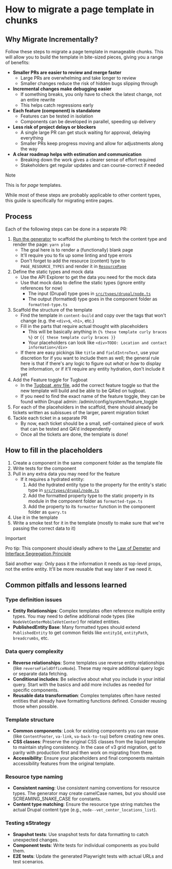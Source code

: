 # How to migrate a page template in chunks

## Why Migrate Incrementally?

Follow these steps to migrate a page template in manageable chunks. This will
allow you to build the template in bite-sized pieces, giving you a range of
benefits:

- **Smaller PRs are easier to review and merge faster**
  - Large PRs are overwhelming and take longer to review
  - Smaller changes reduce the risk of hidden bugs slipping through
- **Incremental changes make debugging easier**
  - If something breaks, you only have to check the latest change, not an entire
    rewrite
  - This helps catch regressions early
- **Each feature (component) is standalone**
  - Features can be tested in isolation
  - Components can be developed in parallel, speeding up delivery
- **Less risk of project delays or blockers**
  - A single large PR can get stuck waiting for approval, delaying everything
  - Smaller PRs keep progress moving and allow for adjustments along the way
- **A clear roadmap helps with estimation and communication**
  - Breaking down the work gives a clearer sense of effort required
  - Stakeholders get regular updates and can course-correct if needed

> [!NOTE]
> This is for _page_ templates.
>
> While most of these steps are probably applicable to other content types, this
> guide is specifically for migrating entire pages.

## Process

Each of the following steps can be done in a separate PR:

1. [Run the generator](../../../../READMEs/generators.md) to scaffold the
   plumbing to fetch the content type and render the page: `yarn plop`
   - The goal here is to render a (functionally) blank page
   - It'll require you to fix up some linting and type errors
   - Don't forget to add the resource (content) type to `PAGE_RESOURCE_TYPES`
     and render it in [`ResourcePage`](../../../../src/pages/[[...slug]].tsx)
1. Define the static types and mock data
   - Use the API Explorer to get the data you need for the mock data
   - Use that mock data to define the static types (ignore entity references for
     now)
     - The input (Drupal) type goes in [`src/types/drupal/node.ts`](../../../../src/types/drupal/node.ts)
     - The output (formatted) type goes in the component folder as `formatted-type.ts`
1. Scaffold the structure of the template
   - Find the template in `content-build` and copy over the tags that won't
     change (e.g. the `<div>`s, `<h1>`, etc.)
   - Fill in the parts that require actual thought with placeholders
     - This will be basically anything in `{% these template curly braces %}`
       or `{{ these template curly braces }}`
     - Your placeholders can look like `<div>TODO: Location and contact information</div>`
   - If there are easy pickings like `title` and `fieldIntroText`, use your
     discretion for if you want to include them as well; the general rule here is
     that if there's any logic to figure out _what_ or _how_ to display the
     information, or if it'll require any entity hydration, don't include it yet
1. Add the Feature toggle for Tugboat
   - In the [Tugboat .env file](https://github.com/department-of-veterans-affairs/next-build/blob/main/envs/.env.tugboat), add the correct feature toggle so that the new template will build and be able to be QA’ed on tugboat.
   - If you need to find the exact name of the feature toggle, they can be found within Drupal admin: /admin/config/system/feature_toggle
1. For each of the placeholders in the scaffold, there should already be tickets written as subissues of the larger, parent migration ticket
1. Tackle each ticket in a separate PR
   - By now, each ticket should be a small, self-contained piece of work that
     can be tested and QA'd independently
   - Once all the tickets are done, the template is done!

## How to fill in the placeholders

1. Create a component in the same component folder as the template file
1. Write tests for the component
1. Pull in any extra data you may need for the feature
   - If it requires a hydrated entity:
     1. Add the hydrated entity type to the property for the entity's static
        type in [`src/types/drupal/node.ts`](../../../../src/types/drupal/node.ts)
     1. Add the formatted property type to the static property in its module
        in the component folder as `formatted-type.ts`
     1. Add the property to its `formatter` function in the component folder as `query.ts`
1. Use it in the template
1. Write a smoke test for it in the template (mostly to make sure that we're
   passing the correct data to it)

> [!IMPORTANT]
> Pro tip: This component should ideally adhere to the
> [Law of Demeter](https://ctrlshift.dev/understanding-the-law-of-demeter-the-principle-of-least-knowledge/)
> and [Interface Segregation Principle](https://reflectoring.io/interface-segregation-principle/)
>
> Said another way: Only pass it the information it needs as top-level
> props, not the entire entity. It'll be more reusable that way later if we
> need it.

## Common pitfalls and lessons learned

### Type definition issues

- **Entity Relationships**: Complex templates often reference multiple entity types. You may need to define additional node types (like `NodeVetCenterMobileVetCenter`) for related entities.
- **PublishedEntity Base**: Many formatted types should extend `PublishedEntity` to get common fields like `entityId`, `entityPath`, `breadcrumbs`, etc.

### Data query complexity

- **Reverse relationships**: Some templates use reverse entity relationships (like `reverseFieldOfficeNode`). These may require additional query logic or separate data fetching.
- **Conditional includes**: Be selective about what you include in your initial query. Start with the basics and add more includes as needed for specific components.
- **Reusable data transformation**: Complex templates often have nested entities that already have formatting functions defined. Consider reusing those when possible.

### Template structure

- **Common components**: Look for existing components you can reuse (like `ContentFooter`, `va-link`, `va-back-to-top`) before creating new ones.
- **CSS classes**: Preserve the original CSS classes from the liquid template to maintain styling consistency. In the case of v3 grid migration, get to parity with production first and then work on migrating from there.
- **Accessibility**: Ensure your placeholders and final components maintain accessibility features from the original template.

### Resource type naming

- **Consistent naming**: Use consistent naming conventions for resource types. The generator may create camelCase names, but you should use SCREAMING_SNAKE_CASE for constants.
- **Content type matching**: Ensure the resource type string matches the actual Drupal content type (e.g., `node--vet_center_locations_list`).

### Testing sStrategy

- **Snapshot tests**: Use snapshot tests for data formatting to catch unexpected changes.
- **Component tests**: Write tests for individual components as you build them.
- **E2E tests**: Update the generated Playwright tests with actual URLs and test scenarios.
